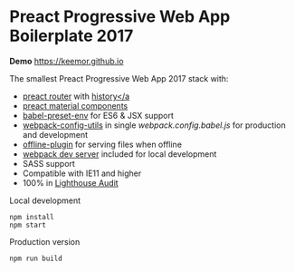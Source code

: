 # Preact Progressive Web App Boilerplate 2017

<p><strong>Demo</strong> <a href="https://keemor.github.io/"> https://keemor.github.io </a></p>

The smallest Preact Progressive Web App 2017 stack with:
- <a href="https://github.com/developit/preact-router">preact router</a> with 
<a href="https://github.com/ReactTraining/history">history</a
- <a href="https://github.com/prateekbh/preact-material-components">preact material components</a>
- <a href="https://github.com/babel/babel-preset-env">babel-preset-env</a> for ES6 & JSX support
- <a href="https://github.com/kentcdodds/webpack-config-utils">webpack-config-utils</a> in single <i>webpack.config.babel.js</i> for production and development
- <a href="https://github.com/NekR/offline-plugin">offline-plugin</a> for serving files when offline
- <a href="https://github.com/webpack/webpack-dev-server">webpack dev server</a> included for local development
- SASS support
- Compatible with IE11 and higher
- 100% in <a href="https://developers.google.com/web/tools/lighthouse/">Lighthouse Audit</a>

Local development
```
npm install
npm start
```

Production version
```
npm run build
```
